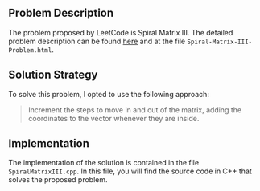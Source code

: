 
## Problem Description
The problem proposed by LeetCode is Spiral Matrix III. The detailed problem description can be found [here](https://leetcode.com/problems/spiral-matrix-iii/) and at the file `Spiral-Matrix-III-Problem.html`.

## Solution Strategy
To solve this problem, I opted to use the following approach:
>Increment the steps to move in and out of the matrix, adding the coordinates to the vector whenever they are inside.

## Implementation
The implementation of the solution is contained in the file `SpiralMatrixIII.cpp`. In this file, you will find the source code in C++ that solves the proposed problem.